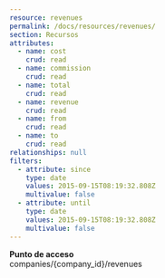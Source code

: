 ```yaml
---
resource: revenues
permalink: /docs/resources/revenues/
section: Recursos
attributes:
  - name: cost
    crud: read
  - name: commission
    crud: read
  - name: total
    crud: read
  - name: revenue
    crud: read
  - name: from
    crud: read
  - name: to
    crud: read
relationships: null
filters:
  - attribute: since
    type: date
    values: 2015-09-15T08:19:32.808Z
    multivalue: false
  - attribute: until
    type: date
    values: 2015-09-15T08:19:32.808Z
    multivalue: false
---
```


**Punto de acceso**<br>
companies/{company_id}/revenues
